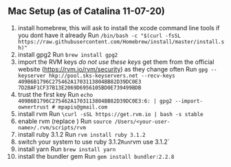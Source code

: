 ## Mac Setup (as of Catalina 11-07-20)

1. install homebrew, this will ask to install the xcode command line tools if you dont have it already
Run `/bin/bash -c "$(curl -fsSL https://raw.githubusercontent.com/Homebrew/install/master/install.sh)"`
2. install gpg2
Run `brew install gpg2`
3. import the RVM keys *do not use these keys* get them from the official website (https://rvm.io/rvm/security) as they change often
Run `gpg --keyserver hkp://pool.sks-keyservers.net --recv-keys 409B6B1796C275462A1703113804BB82D39DC0E3 7D2BAF1CF37B13E2069D6956105BD0E739499BDB`
4. trust the first key
Run `echo 409B6B1796C275462A1703113804BB82D39DC0E3:6: | gpg2 --import-ownertrust # mpapis@gmail.com`
5. install rvm
Run `\curl -sSL https://get.rvm.io | bash -s stable`
6. enable rvm (replace <your-user-name>)
Run `source /Users/<your-user-name>/.rvm/scripts/rvm`
7. install ruby 3.1.2
Run `rvm install ruby 3.1.2`
8. switch your system to use ruby 3.1.2`
Run `rvm use 3.1.2`
9. install yarn
Run `brew install yarn`
10. install the bundler gem
Run `gem install bundler:2.2.8`
